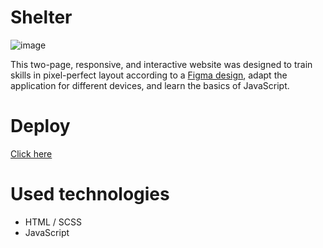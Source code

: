# Shelter 
![image](https://github.com/eugenekhovaiev/shelter/assets/108813884/73e5abdc-610e-4656-9ed1-89f6db9ec69c)

This two-page, responsive, and interactive website was designed to train skills in pixel-perfect layout according to a [Figma design](https://www.figma.com/design/Yk6EnbY63FyG2PJTFkJDMh/shelter?node-id=94-43), adapt the application for different devices, and learn the basics of JavaScript.

# Deploy
[Click here](https://eugenekhovaiev.github.io/shelter/shelter/pages/main/)

# Used technologies
- HTML / SCSS
- JavaScript
